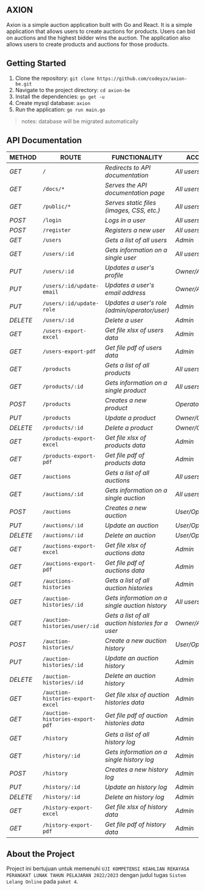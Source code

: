 ## AXION

Axion is a simple auction application built with Go and React. It is a simple application that allows users to create auctions for products. Users can bid on auctions and the highest bidder wins the auction. The application also allows users to create products and auctions for those products.

## Getting Started

1. Clone the repository: `git clone https://github.com/codeyzx/axion-be.git`
2. Navigate to the project directory: `cd axion-be`
3. Install the dependencies: `go get -u`
4. Create mysql database: `axion`
5. Run the application: `go run main.go`

> notes: database will be migrated automatically

## API Documentation

| METHOD   | ROUTE                             | FUNCTIONALITY                                     | ACCESS           |
| -------- | --------------------------------- | ------------------------------------------------- | ---------------- |
| _GET_    | `/`                               | _Redirects to API documentation_                  | _All users_      |
| _GET_    | `/docs/*`                         | _Serves the API documentation page_               | _All users_      |
| _GET_    | `/public/*`                       | _Serves static files (images, CSS, etc.)_         | _All users_      |
| _POST_   | `/login`                          | _Logs in a user_                                  | _All users_      |
| _POST_   | `/register`                       | _Registers a new user_                            | _All users_      |
| _GET_    | `/users`                          | _Gets a list of all users_                        | _Admin_          |
| _GET_    | `/users/:id`                      | _Gets information on a single user_               | _All users_      |
| _PUT_    | `/users/:id`                      | _Updates a user's profile_                        | _Owner/Admin_    |
| _PUT_    | `/users/:id/update-email`         | _Updates a user's email address_                  | _Owner/Admin_    |
| _PUT_    | `/users/:id/update-role`          | _Updates a user's role (admin/operator/user)_     | _Admin_          |
| _DELETE_ | `/users/:id`                      | _Delete a user_                                   | _Admin_          |
| _GET_    | `/users-export-excel`             | _Get file xlsx of users data_                     | _Admin_          |
| _GET_    | `/users-export-pdf`               | _Get file pdf of users data_                      | _Admin_          |
| _GET_    | `/products`                       | _Gets a list of all products_                     | _All users_      |
| _GET_    | `/products/:id`                   | _Gets information on a single product_            | _All users_      |
| _POST_   | `/products`                       | _Creates a new product_                           | _Operator_       |
| _PUT_    | `/products`                       | _Update a product_                                | _Owner/Operator_ |
| _DELETE_ | `/products/:id`                   | _Delete a product_                                | _Owner/Operator_ |
| _GET_    | `/products-export-excel`          | _Get file xlsx of products data_                  | _Admin_          |
| _GET_    | `/products-export-pdf`            | _Get file pdf of products data_                   | _Admin_          |
| _GET_    | `/auctions`                       | _Gets a list of all auctions_                     | _All users_      |
| _GET_    | `/auctions/:id`                   | _Gets information on a single auction_            | _All users_      |
| _POST_   | `/auctions`                       | _Creates a new auction_                           | _User/Operator_  |
| _PUT_    | `/auctions/:id`                   | _Update an auction_                               | _User/Operator_  |
| _DELETE_ | `/auctions/:id`                   | _Delete an auction_                               | _User/Operator_  |
| _GET_    | `/auctions-export-excel`          | _Get file xlsx of auctions data_                  | _Admin_          |
| _GET_    | `/auctions-export-pdf`            | _Get file pdf of auctions data_                   | _Admin_          |
| _GET_    | `/auctions-histories`             | _Gets a list of all auction histories_            | _Admin_          |
| _GET_    | `/auction-histories/:id`          | _Gets information on a single auction history_    | _All users_      |
| _GET_    | `/auction-histories/user/:id`     | _Gets a list of all auction histories for a user_ | _Owner/Admin_    |
| _POST_   | `/auction-histories/`             | _Create a new auction history_                    | _User/Operator_  |
| _PUT_    | `/auction-histories/:id`          | _Update an auction history_                       | _Admin_          |
| _DELETE_ | `/auction-histories/:id`          | _Delete an auction history_                       | _Admin_          |
| _GET_    | `/auction-histories-export-excel` | _Get file xlsx of auction histories data_         | _Admin_          |
| _GET_    | `/auction-histories-export-pdf`   | _Get file pdf of auction histories data_          | _Admin_          |
| _GET_    | `/history`                        | _Gets a list of all history log_                  | _Admin_          |
| _GET_    | `/history/:id`                    | _Gets information on a single history log_        | _Admin_          |
| _POST_   | `/history`                        | _Creates a new history log_                       | _Admin_          |
| _PUT_    | `/history/:id`                    | _Update an history log_                           | _Admin_          |
| _DELETE_ | `/history/:id`                    | _Delete an history log_                           | _Admin_          |
| _GET_    | `/history-export-excel`           | _Get file xlsx of history data_                   | _Admin_          |
| _GET_    | `/history-export-pdf`             | _Get file pdf of history data_                    | _Admin_          |

## About the Project

Project ini bertujuan untuk memenuhi `UJI KOMPETENSI KEAHLIAN REKAYASA PERANGKAT LUNAK TAHUN PELAJARAN 2022/2023` dengan judul tugas `Sistem Lelang Online` pada `paket 4`.

